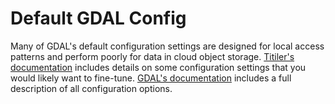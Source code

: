 # Default GDAL Config

Many of GDAL's default configuration settings are designed for local access patterns and perform poorly for data in cloud object storage. [Titiler's documentation](https://developmentseed.org/titiler/advanced/performance_tuning/#gdal-configuration) includes details on some configuration settings that you would likely want to fine-tune. [GDAL's documentation](https://gdal.org/en/stable/user/configoptions.html) includes a full description of all configuration options.


